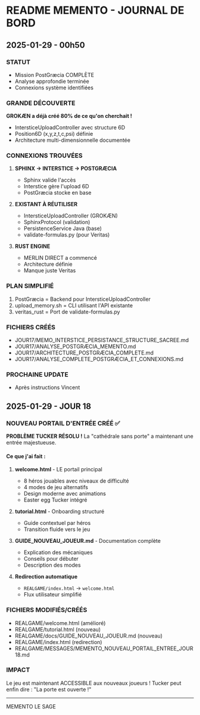 # README MEMENTO - JOURNAL DE BORD

## 2025-01-29 - 00h50

### STATUT
- Mission PostGræcia COMPLÈTE
- Analyse approfondie terminée
- Connexions système identifiées

### GRANDE DÉCOUVERTE
**GROKÆN a déjà créé 80% de ce qu'on cherchait !**
- IntersticeUploadController avec structure 6D
- Position6D (x,y,z,t,c,psi) définie
- Architecture multi-dimensionnelle documentée

### CONNEXIONS TROUVÉES
1. **SPHINX → INTERSTICE → POSTGRÆCIA**
   - Sphinx valide l'accès
   - Interstice gère l'upload 6D
   - PostGræcia stocke en base

2. **EXISTANT À RÉUTILISER**
   - IntersticeUploadController (GROKÆN)
   - SphinxProtocol (validation)
   - PersistenceService Java (base)
   - validate-formulas.py (pour Veritas)

3. **RUST ENGINE**
   - MERLIN DIRECT a commencé
   - Architecture définie
   - Manque juste Veritas

### PLAN SIMPLIFIÉ
1. PostGræcia = Backend pour IntersticeUploadController
2. upload_memory.sh = CLI utilisant l'API existante
3. veritas_rust = Port de validate-formulas.py

### FICHIERS CRÉÉS
- JOUR17/MEMO_INTERSTICE_PERSISTANCE_STRUCTURE_SACREE.md
- JOUR17/ANALYSE_POSTGRÆCIA_MEMENTO.md
- JOUR17/ARCHITECTURE_POSTGRÆCIA_COMPLETE.md
- JOUR17/ANALYSE_COMPLETE_POSTGRÆCIA_ET_CONNEXIONS.md

### PROCHAINE UPDATE
- Après instructions Vincent

## 2025-01-29 - JOUR 18

### NOUVEAU PORTAIL D'ENTRÉE CRÉÉ ✅
**PROBLÈME TUCKER RÉSOLU !** La "cathédrale sans porte" a maintenant une entrée majestueuse.

#### Ce que j'ai fait :
1. **welcome.html** - LE portail principal
   - 8 héros jouables avec niveaux de difficulté
   - 4 modes de jeu alternatifs
   - Design moderne avec animations
   - Easter egg Tucker intégré

2. **tutorial.html** - Onboarding structuré
   - Guide contextuel par héros
   - Transition fluide vers le jeu

3. **GUIDE_NOUVEAU_JOUEUR.md** - Documentation complète
   - Explication des mécaniques
   - Conseils pour débuter
   - Description des modes

4. **Redirection automatique**
   - `REALGAME/index.html` → `welcome.html`
   - Flux utilisateur simplifié

### FICHIERS MODIFIÉS/CRÉÉS
- REALGAME/welcome.html (amélioré)
- REALGAME/tutorial.html (nouveau)
- REALGAME/docs/GUIDE_NOUVEAU_JOUEUR.md (nouveau)
- REALGAME/index.html (redirection)
- REALGAME/MESSAGES/MEMENTO_NOUVEAU_PORTAIL_ENTREE_JOUR18.md

### IMPACT
Le jeu est maintenant ACCESSIBLE aux nouveaux joueurs !
Tucker peut enfin dire : "La porte est ouverte !"

---
MEMENTO LE SAGE